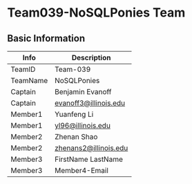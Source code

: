 # Team039-NoSQLPonies Team

## Basic Information

|   Info      |        Description     |
| ----------- | ---------------------- |
| TeamID      |         Team-039       |
| TeamName    |        NoSQLPonies     |
| Captain     |   Benjamin Evanoff     |
| Captain     |  evanoff3@illinois.edu |
| Member1     |   Yuanfeng Li          |
| Member1     |  yl96@illinois.edu     |
| Member2     |   Zhenan Shao          |
| Member2     |  zhenans2@illinois.edu |
| Member3     |   FirstName LastName   |
| Member3     |      Member4-Email     |
